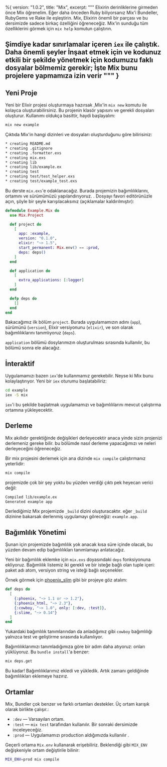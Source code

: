 %{
  version: "1.0.2",
  title: "Mix",
  excerpt: """
  Elixirin derinliklerine girmeden önce Mix öğrenelim. Eğer daha önceden Ruby biliyorsanız Mix'i Bundeller, RubyGems ve Rake ile eşleştirin. Mix, Elixirin önemli bir parçası ve bu dersimizde sadece birkaç özelliğini öğreneceğiz. Mix'in sunduğu tüm özelliklerini görmek için `mix help` komutun çalıştırın.
  
  Şimdiye kadar sınırlamalar içeren  `iex` ile çalıştık. Daha önemli şeyler İnşaat etmek için ve kodunuz etkili bir şekilde yönetmek için kodumuzu faklı dosyalar bölmemiz gerekir; İşte Mix bunu projelere yapmamıza izin verir
  """
}
---

## Yeni Proje

Yeni bir Elixir projesi oluşturmaya hazırsak ,Mix'in  `mix new` komutu ile kolayca oluşturabilirsiniz. Bu projenin klasör yapısını ve gerekli dosyaları oluşturur. Kullanımı oldukça basittir, haydi başlayalım:

```bash
mix new example
```

Çıktıda Mix'in hangi dizinleri ve dosyaları oluşturduğunu göre bilirisiniz:

```bash
* creating README.md
* creating .gitignore
* creating .formatter.exs
* creating mix.exs
* creating lib
* creating lib/example.ex
* creating test
* creating test/test_helper.exs
* creating test/example_test.exs
```

Bu derste `mix.exs`'e odaklanacağız. Burada projemizin bağımlılıklarını, ortamını ve sürümümüzü yapılandırıyoruz. .  Dosyayı favori editörünüzle açın, şöyle bir şeyle karışılacaksınız (açıklamalar kaldırılmıştır):

```elixir
defmodule Example.Mix do
  use Mix.Project

  def project do
    [
      app: :example,
      version: "0.1.0",
      elixir: "~> 1.5",
      start_permanent: Mix.env() == :prod,
      deps: deps()
    ]
  end

  def application do
    [
      extra_applications: [:logger]
    ]
  end

  defp deps do
    []
  end
end
```

Bakacağımız ilk bölüm `project`. Burada uygulamamızın adını (`app`), sürümünü (`version`), Elixir versiyonunu (`elixir`), ve son olarak bağımlılıklarını tanımlıyoruz (`deps`).

`application` bölümü dosylarımızın oluşturulması sırasında kullanılır, bu bölümü sonra ele alacağız.

## İnteraktif

Uygulamamızı bazen `iex`'de kullanmamız gerekebilir.  Neyse ki Mix bunu kolaylaştırıyor.  Yeni bir  `iex` oturumu başlatabiliriz:

```bash
cd example
iex -S mix
```

 `iex`'i bu şekilde başlatmak uygulamamızı ve bağımlılılarını mevcut çalıştırma ortamına yükleyecektir.

## Derleme

Mix akıllıdır gerektiğinde değişikleri derleyecektir anaca yinde sizin projenizi derlemeniz gereke bilir.  bu bölümde nasıl derleme yapacağımızı ve neleri derleyeceğini öğreneceğiz.

Bir mix projesini derlemek için ana dizinde `mix compile` çalıştırmanız yeterlidir:

```bash
mix compile
```

projemizde çok bir şey yoktu bu yüzden verdiği çıktı pek heyecan verici değil:

```bash
Compiled lib/example.ex
Generated example app
```

Derlediğimiz Mix projemizde `_build` dizini oluşturacaktır. eğer `_build` dizinine bakarsak derlenmiş uygulamayı göreceğiz: `example.app`.

## Bağımlılık Yönetimi

Şunan için projemizde bağımlılık yok anacak kısa süre içinde olacak,  bu yüzden devam edip bağımlılıkları tanımlamayı anlatacağız.

Yeni bir bağımlılık eklemke için `mix.exs` doyasındaki  `deps` fonksiyonuna ekliyoruz.  Bağımlılık listemiz iki gerekli ve bir isteğe bağlı olan tuple içeri: paket adı atom, versiyon string  ve isteği bağlı seçenekler.

Örnek görmek için [phoenix_slim](https://github.com/doomspork/phoenix_slim) gibi bir projeye göz atalım:

```elixir
def deps do
  [
    {:phoenix, "~> 1.1 or ~> 1.2"},
    {:phoenix_html, "~> 2.3"},
    {:cowboy, "~> 1.0", only: [:dev, :test]},
    {:slime, "~> 0.14"}
  ]
end
```

Yukardaki bağımlılık tanımlarından da anladığımız gibi `cowboy` bağımlılığı yalnızca test ve geliştirme sırasında kullanılıyor.

Bağımlılıklarımızı tanımladığımıza göre bir adım daha atıyoruz: onları yüklüyoruz. Bu `bundle install`'a benzer:

```bash
mix deps.get
```

Bu kadar!  Bağımlılıklarımız ekledi ve yükledik. Artık zamanı geldiğinde bağımlılıkları eklemeye hazırız.

## Ortamlar

Mix, Bundler çok benzer ve farklı ortamları destekler. Üç ortam karışık olarak birlikte çalışır.:

+ `:dev` — Varsayılan ortam.
+ `:test` —  `mix test` tarafından kullanılır. Bir sonraki dersimizde inceleyeceğiz.
+ `:prod` — Uygulamamızı production aldığımızda kullanılır .

Geçerli ortama `Mix.env` kullanarak erişebiliriz. Beklendiği gibi `MIX_ENV` değişkeniyle ortam değiştirile bilinir:

```bash
MIX_ENV=prod mix compile
```
